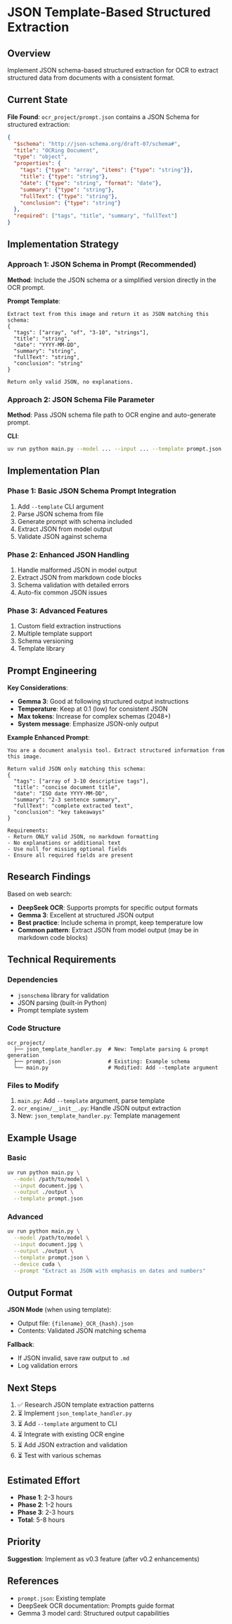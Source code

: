 # JSON Template-Based Structured Extraction

## Overview

Implement JSON schema-based structured extraction for OCR to extract structured data from documents with a consistent format.

## Current State

**File Found**: `ocr_project/prompt.json` contains a JSON Schema for structured extraction:

```json
{
  "$schema": "http://json-schema.org/draft-07/schema#",
  "title": "OCRing Document",
  "type": "object",
  "properties": {
    "tags": {"type": "array", "items": {"type": "string"}},
    "title": {"type": "string"},
    "date": {"type": "string", "format": "date"},
    "summary": {"type": "string"},
    "fullText": {"type": "string"},
    "conclusion": {"type": "string"}
  },
  "required": ["tags", "title", "summary", "fullText"]
}
```

## Implementation Strategy

### Approach 1: JSON Schema in Prompt (Recommended)

**Method**: Include the JSON schema or a simplified version directly in the OCR prompt.

**Prompt Template**:
```
Extract text from this image and return it as JSON matching this schema:
{
  "tags": ["array", "of", "3-10", "strings"],
  "title": "string",
  "date": "YYYY-MM-DD",
  "summary": "string",
  "fullText": "string",
  "conclusion": "string"
}

Return only valid JSON, no explanations.
```

### Approach 2: JSON Schema File Parameter

**Method**: Pass JSON schema file path to OCR engine and auto-generate prompt.

**CLI**:
```bash
uv run python main.py --model ... --input ... --template prompt.json
```

## Implementation Plan

### Phase 1: Basic JSON Schema Prompt Integration

1. Add `--template` CLI argument
2. Parse JSON schema from file
3. Generate prompt with schema included
4. Extract JSON from model output
5. Validate JSON against schema

### Phase 2: Enhanced JSON Handling

1. Handle malformed JSON in model output
2. Extract JSON from markdown code blocks
3. Schema validation with detailed errors
4. Auto-fix common JSON issues

### Phase 3: Advanced Features

1. Custom field extraction instructions
2. Multiple template support
3. Schema versioning
4. Template library

## Prompt Engineering

**Key Considerations**:
- **Gemma 3**: Good at following structured output instructions
- **Temperature**: Keep at 0.1 (low) for consistent JSON
- **Max tokens**: Increase for complex schemas (2048+)
- **System message**: Emphasize JSON-only output

**Example Enhanced Prompt**:
```
You are a document analysis tool. Extract structured information from this image.

Return valid JSON only matching this schema:
{
  "tags": ["array of 3-10 descriptive tags"],
  "title": "concise document title",
  "date": "ISO date YYYY-MM-DD",
  "summary": "2-3 sentence summary",
  "fullText": "complete extracted text",
  "conclusion": "key takeaways"
}

Requirements:
- Return ONLY valid JSON, no markdown formatting
- No explanations or additional text
- Use null for missing optional fields
- Ensure all required fields are present
```

## Research Findings

Based on web search:
- **DeepSeek OCR**: Supports prompts for specific output formats
- **Gemma 3**: Excellent at structured JSON output
- **Best practice**: Include schema in prompt, keep temperature low
- **Common pattern**: Extract JSON from model output (may be in markdown code blocks)

## Technical Requirements

### Dependencies
- `jsonschema` library for validation
- JSON parsing (built-in Python)
- Prompt template system

### Code Structure
```
ocr_project/
  ├── json_template_handler.py  # New: Template parsing & prompt generation
  ├── prompt.json               # Existing: Example schema
  └── main.py                   # Modified: Add --template argument
```

### Files to Modify
1. `main.py`: Add `--template` argument, parse template
2. `ocr_engine/__init__.py`: Handle JSON output extraction
3. New: `json_template_handler.py`: Template management

## Example Usage

### Basic
```bash
uv run python main.py \
  --model /path/to/model \
  --input document.jpg \
  --output ./output \
  --template prompt.json
```

### Advanced
```bash
uv run python main.py \
  --model /path/to/model \
  --input document.jpg \
  --output ./output \
  --template prompt.json \
  --device cuda \
  --prompt "Extract as JSON with emphasis on dates and numbers"
```

## Output Format

**JSON Mode** (when using template):
- Output file: `{filename}_OCR_{hash}.json`
- Contents: Validated JSON matching schema

**Fallback**:
- If JSON invalid, save raw output to `.md`
- Log validation errors

## Next Steps

1. ✅ Research JSON template extraction patterns
2. ⏳ Implement `json_template_handler.py`
3. ⏳ Add `--template` argument to CLI
4. ⏳ Integrate with existing OCR engine
5. ⏳ Add JSON extraction and validation
6. ⏳ Test with various schemas

## Estimated Effort

- **Phase 1**: 2-3 hours
- **Phase 2**: 1-2 hours  
- **Phase 3**: 2-3 hours
- **Total**: 5-8 hours

## Priority

**Suggestion**: Implement as v0.3 feature (after v0.2 enhancements)

## References

- `prompt.json`: Existing template
- DeepSeek OCR documentation: Prompts guide format
- Gemma 3 model card: Structured output capabilities

